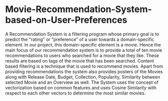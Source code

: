 # Movie-Recommendation-System-based-on-User-Preferences
A Recommendation System is a filtering program whose primary goal is to predict the “rating” or “preference” of a user towards a domain-specific element. 
In our project, this domain-specific element is a movie. Hence the main focus of our recommendation system is to provide a total of ten movie recommendations to users who searched for a movie that they like. 
These results are based on tags of the movie that has been searched. Content based filtering is a technique that is used to recommend movies. 
Apart from providing recommendations the system also provides posters of the Movies along with Release Date, Budget, Collection, Popularity, Similarity between selected Movie and an Overview as well. 
The System uses the concept of vectorization based on common features and uses Cosine Similarity with respect to each other vectors to determine the most similar movies.
